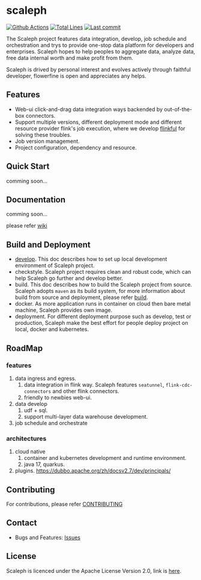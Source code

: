 # scaleph

[![Github Actions](https://img.shields.io/github/workflow/status/flowerfine/scaleph/CI)](https://github.com/flowerfine/scaleph/actions)
[![Total Lines](https://tokei.rs/b1/github/flowerfine/scaleph?category=lines)](https://github.com/flowerfine/scaleph)
[![Last commit](https://img.shields.io/github/last-commit/flowerfine/scaleph.svg)](https://github.com/flowerfine/scaleph)

The Scaleph project features data integration, develop,  job schedule and orchestration and trys to provide one-stop data platform for developers and enterprises. Scaleph hopes to help peoples to aggregate data, analyze data, free data internal worth and make profit from them.

Scaleph is drived by personal interest and evolves actively through faithful developer, flowerfine is open and appreciates any helps.

## Features

* Web-ui click-and-drag data integration ways backended by out-of-the-box connectors.
* Support multiple versions, different deployment mode and different resource provider flink's job execution, where we develop [flinkful](https://github.com/flowerfine/flinkful) for solving these troubles.
* Job version management.
* Project configuration, dependency and resource.

## Quick Start

comming soon...

## Documentation

comming soon...

please refer [wiki](https://github.com/flowerfine/scaleph/wiki)

## Build and Deployment

* [develop](https://github.com/flowerfine/scaleph/blob/master/docs/develop.md). This doc describes how to set up local development environment of Scaleph project.
* checkstyle. Scaleph project requires clean and robust code, which can help Scaleph go further and develop better.
* build. This doc describes how to build the Scaleph project from source. Scaleph adopts `maven` as its build system, for more information about build from source and deployment, please refer [build](docs/build/build.md).
* docker. As more application runs in container on cloud then bare metal machine, Scaleph provides own image.
* deployment. For different deployment purpose such as develop, test or production, Scaleph make the best effort for people deploy project on local, docker and kubernetes.

## RoadMap

### features

1. data ingress and egress.
   1. data integration in flink way. Scaleph features `seatunnel`, `flink-cdc-connectors` and other flink connectors.
   2. friendly to newbies web-ui. 
2. data develop
   1. udf + sql.
   1. support multi-layer data warehouse development.
3. job schedule and orchestrate

### architectures

1. cloud native
   1. container and kubernetes development and runtime environment.
   2. java 17, quarkus.
2. plugins. https://dubbo.apache.org/zh/docsv2.7/dev/principals/

## Contributing

For contributions, please refer [CONTRIBUTING](https://github.com/flowerfine/scaleph)

## Contact

* Bugs and Features: [Issues](https://github.com/flowerfine/scaleph/issues)

## License

Scaleph is licenced under the Apache License Version 2.0, link is [here](https://www.apache.org/licenses/LICENSE-2.0.txt).